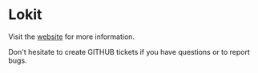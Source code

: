 # Lokit

Visit the [website](http://simpleidentityserverdoc.readthedocs.io/en/latest/) for more information.

Don't hesitate to create GITHUB tickets if you have questions or to report bugs.